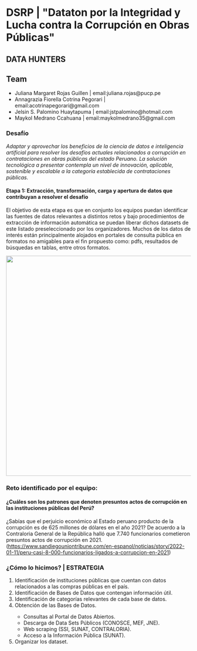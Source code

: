 # DSRP | "Dataton por la Integridad y Lucha contra la Corrupción en Obras Públicas"

## DATA HUNTERS

## Team
<ul>
  <li>Juliana Margaret Rojas Guillen       | email:juliana.rojas@pucp.pe</li>
  <li>Annagrazia Fiorella Cotrina Pegorari | email:acotrinapegorari@gmail.com </li>
  <li>Jelsin S. Palomino Huaytapuma        | email:jstpalomino@hotmail.com </li>
  <li>Maykol Medrano Ccahuana              | email:maykolmedrano35@gmail.com</li>
 </ul>

### Desafío
<em>Adaptar y aprovechar los beneficios de la ciencia de datos e inteligencia artificial para resolver los desafíos actuales relacionados a corrupción en contrataciones en obras públicas del estado Peruano. La solución tecnológica a presentar contempla un nivel de innovación, aplicable, sostenible y escalable a la categoría establecida de contrataciones públicas.</em>

#### Etapa 1: Extracción, transformación, carga y apertura de datos que contribuyan a resolver el desafío
El objetivo de esta etapa es que en conjunto los equipos puedan identificar las fuentes de datos relevantes a distintos retos y bajo procedimientos de extracción de información automática se puedan liberar dichos datasets de este listado preseleccionado por los organizadores. Muchos de los datos de interés están principalmente alojados en portales de consulta pública en formatos no amigables para el fin propuesto como: pdfs, resultados de búsquedas en tablas, entre otros formatos.


 <p align="center">
  <img width="600" src='https://miro.medium.com/max/1400/1*CxVccbFGtv6W2qlq0A4hxw.png'>
</p>

### Reto identificado por el equipo:
#### **¿Cuáles son los patrones que denoten presuntos actos de corrupción en las instituciones públicas del Perú?**

¿Sabías que el perjuicio económico  al Estado peruano producto de la corrupción es de 625 millones de dólares en el año 2021? De acuerdo a la Contraloria General de la República halló que 7.740 funcionarios cometieron presuntos actos de corrupción en 2021. (https://www.sandiegouniontribune.com/en-espanol/noticias/story/2022-01-11/peru-casi-8-000-funcionarios-ligados-a-corrupcion-en-2021)

### ¿Cómo lo hicimos? | ESTRATEGIA

<ol>
<li> Identificación de instituciones públicas que cuentan con datos relacionados a las compras públicas en el país. </li>
<li> Identificación de Bases de Datos que contengan información útil. </li> 
<li> Identificación de categorías relevantes de cada base de datos. </li>
<li> Obtención de las Bases de Datos. </li>
 <ul>
  <li> Consultas al Portal de Datos Abiertos. </li>
  <li> Descarga de Data Sets Públicos (CONOSCE, MEF, JNE). </li>
  <li> Web scraping (SSI, SUNAT, CONTRALORIA). </li>
  <li> Acceso a la Información Pública (SUNAT). </li>
 </ul>
<li> Organizar los dataset. </li>
</ol>





